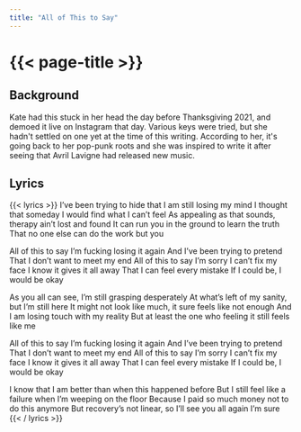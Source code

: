 ```yaml
---
title: "All of This to Say"
---
```

# {{< page-title >}}

## Background
Kate had this stuck in her head the day before Thanksgiving 2021, and demoed it live on Instagram that day.  Various keys were tried, but she hadn't settled on one yet at the time of this writing.  According to her, it's going back to her pop-punk roots and she was inspired to write it after seeing that Avril Lavigne had released new music.

## Lyrics
{{< lyrics >}}
I’ve been trying to hide that I am still losing my mind
I thought that someday I would find what I can’t feel
As appealing as that sounds, therapy ain’t lost and found
It can run you in the ground to learn the truth
That no one else can do the work but you

All of this to say I’m fucking losing it again
And I’ve been trying to pretend
That I don’t want to meet my end
All of this to say I’m sorry I can’t fix my face
I know it gives it all away
That I can feel every mistake
If I could be, I would be okay

As you all can see, I’m still grasping desperately
At what’s left of my sanity, but I’m still here
It might not look like much, it sure feels like not enough
And I am losing touch with my reality
But at least the one who feeling it still feels like me

All of this to say I’m fucking losing it again
And I’ve been trying to pretend
That I don’t want to meet my end
All of this to say I’m sorry I can’t fix my face
I know it gives it all away
That I can feel every mistake
If I could be, I would be okay

I know that I am better than when this happened before
But I still feel like a failure when I’m weeping on the floor
Because I paid so much money not to do this anymore
But recovery’s not linear, so I’ll see you all again I’m sure
{{< / lyrics >}}
